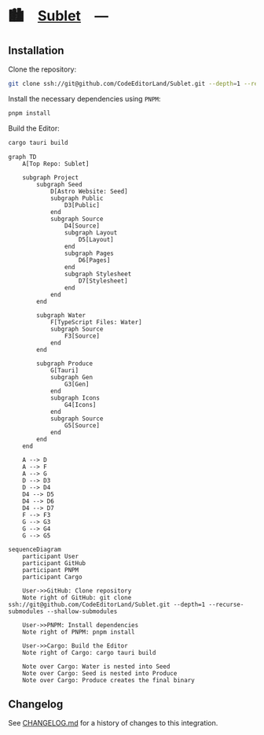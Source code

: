 # 🏙️ [Sublet] —

## Installation

Clone the repository:

```sh
git clone ssh://git@github.com/CodeEditorLand/Sublet.git --depth=1 --recurse-submodules --shallow-submodules
```

Install the necessary dependencies using `PNPM`:

```sh
pnpm install
```

Build the Editor:

```sh
cargo tauri build
```

```mermaid
graph TD
    A[Top Repo: Sublet]

    subgraph Project
        subgraph Seed
            D[Astro Website: Seed]
            subgraph Public
                D3[Public]
            end
            subgraph Source
                D4[Source]
                subgraph Layout
                    D5[Layout]
                end
                subgraph Pages
                    D6[Pages]
                end
                subgraph Stylesheet
                    D7[Stylesheet]
                end
            end
        end

        subgraph Water
            F[TypeScript Files: Water]
            subgraph Source
                F3[Source]
            end
        end

        subgraph Produce
            G[Tauri]
            subgraph Gen
                G3[Gen]
            end
            subgraph Icons
                G4[Icons]
            end
            subgraph Source
                G5[Source]
            end
        end
    end

    A --> D
    A --> F
    A --> G
    D --> D3
    D --> D4
    D4 --> D5
    D4 --> D6
    D4 --> D7
    F --> F3
    G --> G3
    G --> G4
    G --> G5
```

```mermaid
sequenceDiagram
    participant User
    participant GitHub
    participant PNPM
    participant Cargo

    User->>GitHub: Clone repository
    Note right of GitHub: git clone ssh://git@github.com/CodeEditorLand/Sublet.git --depth=1 --recurse-submodules --shallow-submodules

    User->>PNPM: Install dependencies
    Note right of PNPM: pnpm install

    User->>Cargo: Build the Editor
    Note right of Cargo: cargo tauri build

    Note over Cargo: Water is nested into Seed
    Note over Cargo: Seed is nested into Produce
    Note over Cargo: Produce creates the final binary
```

[Sublet]: https://github.com/CodeEditorLand/Sublet

## Changelog

See [CHANGELOG.md](CHANGELOG.md) for a history of changes to this integration.
